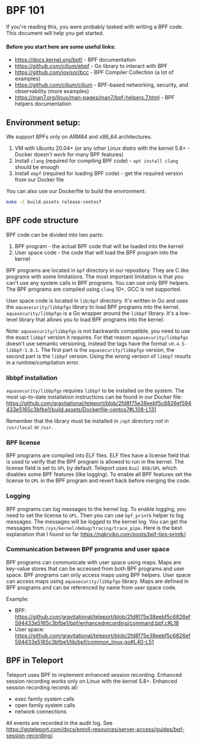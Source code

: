 # BPF 101

If you're reading this, you were probably tasked with writing a BPF code.
This document will help you get started.

#### Before you start here are some useful links:

* https://docs.kernel.org/bpf/ - BPF documentation
* https://github.com/cilium/ebpf - Go library to interact with BPF
* https://github.com/iovisor/bcc - BPF Compiler Collection (a lot of examples)
* https://github.com/cilium/cilium - BPF-based networking, security, and observability (more examples)
* https://man7.org/linux/man-pages/man7/bpf-helpers.7.html - BPF helpers documentation

## Environment setup:

We support BPFs only on ARM64 and x86_64 architectures.

1. VM with Ubuntu 20.04+ (or any other Linux distro with the kernel 5.8+ - Docker doesn't work for many BPF features)
2. Install `clang` (required for compiling BPF code) - `apt install clang` should be enough
3. Install `ebpf` (required for loading BPF code) - get the required version from our Docker file

You can also use our Dockerfile to build the environment:

```bash
make -C build.assets release-centos7
```

## BPF code structure

BPF code can be divided into two parts:

1. BPF program - the actual BPF code that will be loaded into the kernel
2. User space code - the code that will load the BPF program into the kernel

BPF programs are located in `bpf` directory in our repository. They are C like programs with some limitations.
The most important limitation is that you can't use any system calls in BPF programs. You can use only BPF helpers.
The BPF programs are compiled using `clang` 10+, GCC is not supported. 

User space code is located in `lib/bpf` directory. It's written in Go and uses the `aquasecurity/libbpfgo` library to load BPF programs into the kernel.
`aquasecurity/libbpfgo` is a Go wrapper around the `libbpf` library. It's a low-level library that allows you to load BPF programs into the kernel.

Note: `aquasecurity/libbpfgo` is not backwards compatible, you need to use the
exact `libbpf` version it requires. For that reason `aquasecurity/libbpfgo`
doesn't use semantic versioning, instead the tags have the format
`v0.4.5-libbpf-1.0.1`. The first part is the `aquasecurity/libbpfgo` version,
the second part is the `libbpf` version. Using the wrong version of `libbpf`
results in a runtime/compilation error.

### libbpf installation

`aquasecurity/libbpfgo` requires `libbpf` to be installed on the system. The most up-to-date installation instructions can be found 
in our Docker file: https://github.com/gravitational/teleport/blob/2fd8f75e38eebf5c6826ef594433e5165c3bfbe1/build.assets/Dockerfile-centos7#L108-L131

Remember that the library must be installed in `/opt` directory not in `/usr/local` or `/usr`.

### BPF license

BPF programs are compiled into ELF files. ELF files have a license field that is used to verify that the BPF program
is allowed to run in the kernel. The license field is set to `GPL` by default. Teleport uses `Dual BSD/GPL` which 
disables some BPF features (like logging). To enable all BPF features set the license to `GPL` in the BPF program
and revert back before merging the code.

### Logging

BPF programs can log messages to the kernel log. To enable logging, you need to set the license to `GPL`. Then you
can use `bpf_printk` helper to log messages. The messages will be logged to the kernel log. You can get the messages
from `/sys/kernel/debug/tracing/trace_pipe`. Here is the best explanation that I found so far https://nakryiko.com/posts/bpf-tips-printk/.

### Communication between BPF programs and user space

BPF programs can communicate with user space using maps. Maps are key-value stores that can be accessed from both
BPF programs and user space. BPF programs can only access maps using BPF helpers. User space can access maps using
`aquasecurity/libbpfgo` library. Maps are defined in BPF programs and can be referenced by name from user space code.

Example:

* BPF: https://github.com/gravitational/teleport/blob/2fd8f75e38eebf5c6826ef594433e5165c3bfbe1/bpf/enhancedrecording/command.bpf.c#L18
* User space: https://github.com/gravitational/teleport/blob/2fd8f75e38eebf5c6826ef594433e5165c3bfbe1/lib/bpf/common_linux.go#L40-L51

## BPF in Teleport

Teleport uses BPF to implement enhanced session recording. Enhanced session recording works only on Linux with
the kernel 5.8+. Enhanced session recording records all:
* exec family system calls
* open family system calls
* network connections

All events are recorded in the audit log. See https://goteleport.com/docs/enroll-resources/server-access/guides/bpf-session-recording/.

